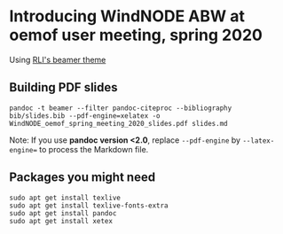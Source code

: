 # Introducing WindNODE ABW at oemof user meeting, spring 2020

Using [RLI's beamer theme](https://github.com/rl-institut/beamer_theme)

## Building PDF slides

```
pandoc -t beamer --filter pandoc-citeproc --bibliography bib/slides.bib --pdf-engine=xelatex -o WindNODE_oemof_spring_meeting_2020_slides.pdf slides.md
```

Note: If you use **pandoc version <2.0**, replace `--pdf-engine` by `--latex-engine=` to process the Markdown file.

## Packages you might need

```
sudo apt get install texlive
sudo apt get install texlive-fonts-extra
sudo apt get install pandoc
sudo apt get install xetex
```
